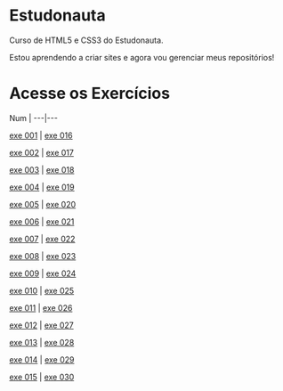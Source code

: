 # Estudonauta
Curso de HTML5 e CSS3 do Estudonauta.

Estou aprendendo a criar sites e agora vou gerenciar meus repositórios!

# Acesse os Exercícios

Num |
---|---

<a href="https://wagnerpx.github.io/Estudonauta/Exercicios/ex001/index.html">exe 001</a> | <a href="https://wagnerpx.github.io/Estudonauta/Exercicios/ex016/index.html">exe 016</a>

<a href="https://wagnerpx.github.io/Estudonauta/Exercicios/ex002/index.html">exe 002</a> | <a href="https://wagnerpx.github.io/Estudonauta/Exercicios/ex017/index.html">exe 017</a>

<a href="https://wagnerpx.github.io/Estudonauta/Exercicios/ex003/index.html">exe 003</a> | <a href="https://wagnerpx.github.io/Estudonauta/Exercicios/ex018/index.html">exe 018</a>

<a href="https://wagnerpx.github.io/Estudonauta/Exercicios/ex004/index.html">exe 004</a> | <a href="https://wagnerpx.github.io/Estudonauta/Exercicios/ex019/index.html">exe 019</a>


<a href="https://wagnerpx.github.io/Estudonauta/Exercicios/ex005/index.html">exe 005</a> | <a href="https://wagnerpx.github.io/Estudonauta/Exercicios/ex020/index.html">exe 020</a>


<a href="https://wagnerpx.github.io/Estudonauta/Exercicios/ex006/index.html">exe 006</a> | <a href="https://wagnerpx.github.io/Estudonauta/Exercicios/ex021/index.html">exe 021</a>


<a href="https://wagnerpx.github.io/Estudonauta/Exercicios/ex007/index.html">exe 007</a> | <a href="https://wagnerpx.github.io/Estudonauta/Exercicios/ex022/index.html">exe 022</a>


<a href="https://wagnerpx.github.io/Estudonauta/Exercicios/ex008/index.html">exe 008</a> | <a href="https://wagnerpx.github.io/Estudonauta/Exercicios/ex023/index.html">exe 023</a>

<a href="https://wagnerpx.github.io/Estudonauta/Exercicios/ex009/index.html">exe 009</a> | <a href="https://wagnerpx.github.io/Estudonauta/Exercicios/ex024/index.html">exe 024</a>

<a href="https://wagnerpx.github.io/Estudonauta/Exercicios/ex010/index.html">exe 010</a> | <a href="https://wagnerpx.github.io/Estudonauta/Exercicios/ex025/index.html">exe 025</a>

<a href="https://wagnerpx.github.io/Estudonauta/Exercicios/ex011/index.html">exe 011</a> | <a href="https://wagnerpx.github.io/Estudonauta/Exercicios/ex026/index.html">exe 026</a>

<a href="https://wagnerpx.github.io/Estudonauta/Exercicios/ex012/index.html">exe 012</a> | <a href="https://wagnerpx.github.io/Estudonauta/Exercicios/ex027/index.html">exe 027</a>

<a href="https://wagnerpx.github.io/Estudonauta/Exercicios/ex013/index.html">exe 013</a> | <a href="https://wagnerpx.github.io/Estudonauta/Exercicios/ex025/index.html">exe 028</a>

<a href="https://wagnerpx.github.io/Estudonauta/Exercicios/ex014/index.html">exe 014</a> | <a href="https://wagnerpx.github.io/Estudonauta/Exercicios/ex025/index.html">exe 029</a>

<a href="https://wagnerpx.github.io/Estudonauta/Exercicios/ex015/index.html">exe 015</a> | <a href="https://wagnerpx.github.io/Estudonauta/Exercicios/ex025/index.html">exe 030</a>


